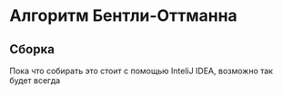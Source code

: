 Алгоритм Бентли-Оттманна
========================

Сборка
------
Пока что собирать это стоит с помощью InteliJ IDEA, возможно так будет всегда
